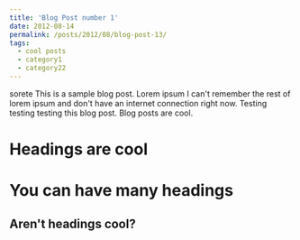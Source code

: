 ```yaml
---
title: 'Blog Post number 1'
date: 2012-08-14
permalink: /posts/2012/08/blog-post-13/
tags:
  - cool posts
  - category1
  - category22
---
```

 sorete
This is a sample blog post. Lorem ipsum I can't remember the rest of lorem ipsum and don't have an internet connection right now. Testing testing testing this blog post. Blog posts are cool.

Headings are cool
======

You can have many headings
======

Aren't headings cool?
------